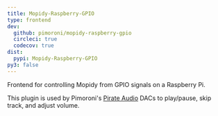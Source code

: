 ```yaml
---
title: Mopidy-Raspberry-GPIO
type: frontend
dev:
  github: pimoroni/mopidy-raspberry-gpio
  circleci: true
  codecov: true
dist:
  pypi: Mopidy-Raspberry-GPIO
py3: false
---
```


Frontend for controlling Mopidy from GPIO signals on a Raspberry Pi.

This plugin is used by Pimoroni's
[Pirate Audio](https://shop.pimoroni.com/collections/pirate-audio) DACs
to play/pause, skip track, and adjust volume.

